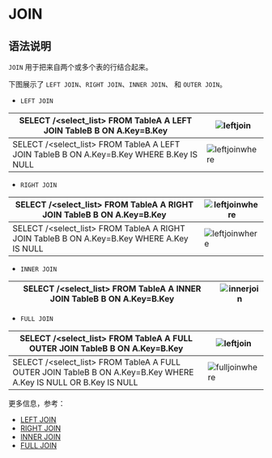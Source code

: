 # **JOIN**

## **语法说明**

``JOIN`` 用于把来自两个或多个表的行结合起来。

下图展示了 ``LEFT JOIN``、``RIGHT JOIN``、``INNER JOIN``、 和 ``OUTER JOIN``。

- ``LEFT JOIN``

|SELECT /<select_list> FROM TableA A LEFT JOIN TableB B ON A.Key=B.Key|![leftjoin](https://github.com/matrixorigin/artwork/blob/main/docs/reference/left_join.png?raw=true)|
|---|---|
|SELECT /<select_list> FROM TableA A LEFT JOIN TableB B ON A.Key=B.Key WHERE B.Key IS NULL|![leftjoinwhere](https://github.com/matrixorigin/artwork/blob/main/docs/reference/left_join_where.png?raw=true)|



- ``RIGHT JOIN``

|SELECT /<select_list> FROM TableA A RIGHT JOIN TableB B ON A.Key=B.Key|![leftjoinwhere](https://github.com/matrixorigin/artwork/blob/main/docs/reference/right_join.png?raw=true)|
|---|---|
|SELECT /<select_list> FROM TableA A RIGHT JOIN TableB B ON A.Key=B.Key WHERE A.Key IS NULL|![leftjoinwhere](https://github.com/matrixorigin/artwork/blob/main/docs/reference/right_join_where.png?raw=true)|




- ``INNER JOIN``

|SELECT /<select_list> FROM TableA A INNER JOIN TableB B ON A.Key=B.Key|![innerjoin](https://github.com/matrixorigin/artwork/blob/main/docs/reference/inner_join.png?raw=true)|
|---|---|




- ``FULL JOIN``

|SELECT /<select_list> FROM TableA A FULL OUTER JOIN TableB B ON A.Key=B.Key|![leftjoin](https://github.com/matrixorigin/artwork/blob/main/docs/reference/full_join.png?raw=true)|
|---|---|
|SELECT /<select_list> FROM TableA A FULL OUTER JOIN TableB B ON A.Key=B.Key WHERE A.Key IS NULL OR B.Key IS NULL|![fulljoinwhere](https://github.com/matrixorigin/artwork/blob/main/docs/reference/full_join_where.png?raw=true)|

更多信息，参考：

- [LEFT JOIN](join/left_join.md)
- [RIGHT JOIN](join/right_join.md)
- [INNER JOIN](join/inner_join.md)
- [FULL JOIN](join/full_join.md)
